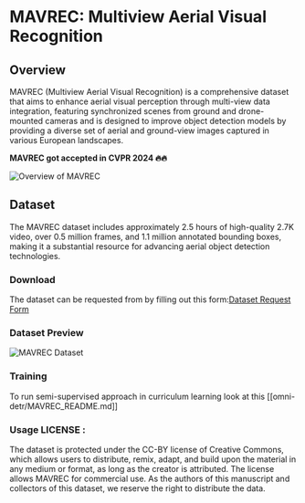 # MAVREC: Multiview Aerial Visual Recognition

## Overview
MAVREC (Multiview Aerial Visual Recognition) is a comprehensive dataset that aims to enhance aerial visual perception through multi-view data integration, featuring synchronized scenes from ground and drone-mounted cameras and is designed to improve object detection models by providing a diverse set of aerial and ground-view images captured in various European landscapes.

**MAVREC got accepted in CVPR 2024 🔥🔥**


<!-- Image before Dataset section -->
![Overview of MAVREC](assets/cvpr_poster_Aritra_edits_final-min.png)

## Dataset
The MAVREC dataset includes approximately 2.5 hours of high-quality 2.7K video, over 0.5 million frames, and 1.1 million annotated bounding boxes, making it a substantial resource for advancing aerial object detection technologies.

### Download
The dataset can be requested from by filling out this form:[Dataset Request Form](https://forms.gle/e4KZuYixar4iEFMu9)

### Dataset Preview
![MAVREC Dataset](assets/MAVRECDatasetPresentationExample-2-ezgif.com-optimize.gif)

### Training

To run semi-supervised approach in curriculum learning look at this [[omni-detr/MAVREC_README.md]]


### Usage LICENSE :

The dataset is protected under the CC-BY license of Creative Commons, which allows users to distribute, remix, adapt, and build upon the material in any medium or format, as long as the creator is attributed. The license allows MAVREC for commercial use. As the authors of this manuscript and collectors of this dataset, we reserve the right to distribute the data.


